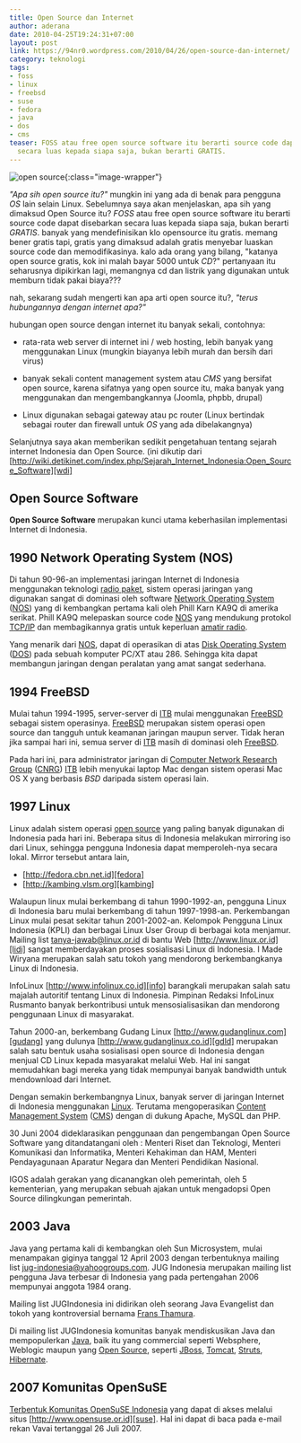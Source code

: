 ```yaml
---
title: Open Source dan Internet
author: aderana
date: 2010-04-25T19:24:31+07:00
layout: post
link: https://94nr0.wordpress.com/2010/04/26/open-source-dan-internet/
category: teknologi
tags:
- foss
- linux
- freebsd
- suse
- fedora
- java
- dos
- cms
teaser: FOSS atau free open source software itu berarti source code dapat disebarkan
  secara luas kepada siapa saja, bukan berarti GRATIS.
---
```


![open source](http://94nr0.files.wordpress.com/2010/04/open-source.jpg){:class="image-wrapper"}

*"Apa sih open source itu?"*  mungkin ini yang ada di benak para pengguna <dfn>OS</dfn> lain selain Linux. Sebelumnya saya akan menjelaskan, apa sih yang dimaksud Open Source itu? <dfn>FOSS</dfn> atau free open source software itu berarti source code dapat disebarkan secara luas kepada siapa saja, bukan berarti <dfn>GRATIS</dfn>. banyak yang mendefinisikan klo opensource itu gratis. memang bener gratis tapi, gratis yang dimaksud adalah gratis menyebar luaskan source code dan memodifikasinya. kalo ada orang yang bilang, "katanya open source gratis, kok ini malah bayar 5000 untuk <dfn>CD</dfn>?" pertanyaan itu seharusnya dipikirkan lagi, memangnya cd dan listrik yang digunakan untuk memburn tidak pakai biaya???

nah, sekarang sudah mengerti kan apa arti open source itu?, *"terus hubungannya dengan internet apa?"*

hubungan open source dengan internet itu banyak sekali, contohnya:

* rata-rata web server di internet ini / web hosting, lebih banyak yang menggunakan Linux (mungkin biayanya lebih murah dan bersih dari virus)

* banyak sekali content management system atau <dfn>CMS</dfn> yang bersifat open source, karena sifatnya yang open source itu, maka banyak yang menggunakan dan mengembangkannya (Joomla, phpbb, drupal)

* Linux digunakan sebagai gateway atau pc router (Linux bertindak sebagai router dan firewall untuk <dfn>OS</dfn> yang ada dibelakangnya)

Selanjutnya saya akan memberikan sedikit pengetahuan tentang sejarah internet Indonesia dan Open Source. (ini dikutip dari [http://wiki.detikinet.com/index.php/Sejarah_Internet_Indonesia:Open_Source_Software][wdi]


Open Source Software
----------------------------------------

**Open Source Software** merupakan kunci utama keberhasilan implementasi Internet di Indonesia.


1990 Network Operating System (NOS)
----------------------------------------

Di tahun 90-96-an implementasi jaringan Internet di Indonesia menggunakan teknologi [radio paket][rp], sistem operasi jaringan yang digunakan sangat di dominasi oleh software [Network Operating System][nos] ([NOS][nosy]) yang di kembangkan pertama kali oleh Phill Karn KA9Q di amerika serikat. Phill KA9Q melepaskan source code [NOS][nosy] yang mendukung protokol [TCP/IP][tcp] dan membagikannya gratis untuk keperluan [amatir radio][ar].

Yang menarik dari [NOS][nosy], dapat di operasikan di atas [Disk Operating System][dos] ([DOS][dosy]) pada sebuah komputer PC/XT atau 286. Sehingga kita dapat membangun jaringan dengan peralatan yang amat sangat sederhana.


1994 FreeBSD
----------------------------------------

Mulai tahun 1994-1995, server-server di [ITB][itb] mulai menggunakan [FreeBSD][fbsd] sebagai sistem operasinya. [FreeBSD][fbsd] merupakan sistem operasi open source dan tangguh untuk keamanan jaringan maupun server. Tidak heran jika sampai hari ini, semua server di [ITB][itb] masih di dominasi oleh [FreeBSD][fbsd].

Pada hari ini, para administrator jaringan di [Computer Network Research Group][cnrg] ([CNRG][cnrgy]) [ITB][itb] lebih menyukai laptop Mac dengan sistem operasi Mac OS X yang berbasis <dfn>BSD</dfn> daripada sistem operasi lain.


1997 Linux
----------------------------------------

Linux adalah sistem operasi [open source][os] yang paling banyak digunakan di Indonesia pada hari ini. Beberapa situs di Indonesia melakukan mirroring iso dari Linux, sehingga pengguna Indonesia dapat memperoleh-nya secara lokal. Mirror tersebut antara lain,

* [http://fedora.cbn.net.id][fedora]	
* [http://kambing.vlsm.org][kambing]

Walaupun linux mulai berkembang di tahun 1990-1992-an, pengguna Linux di Indonesia baru mulai berkembang di tahun 1997-1998-an. Perkembangan Linux mulai pesat sekitar tahun 2001-2002-an. Kelompok Pengguna Linux Indonesia (KPLI) dan berbagai Linux User Group di berbagai kota menjamur. Mailing list tanya-jawab@linux.or.id di bantu Web [http://www.linux.or.id][lidi] sangat memberdayakan proses sosialisasi Linux di Indonesia. I Made Wiryana merupakan salah satu tokoh yang mendorong berkembangkanya Linux di Indonesia.

InfoLinux [http://www.infolinux.co.id][info] barangkali merupakan salah satu majalah autoritif tentang Linux di Indonesia. Pimpinan Redaksi InfoLinux Rusmanto banyak berkontribusi untuk mensosialisasikan dan mendorong penggunaan Linux di masyarakat.

Tahun 2000-an, berkembang Gudang Linux [http://www.gudanglinux.com][gudang] yang dulunya [http://www.gudanglinux.co.id][gdld] merupakan salah satu bentuk usaha sosialisasi open source di Indonesia dengan menjual CD Linux kepada masyarakat melalui Web. Hal ini sangat memudahkan bagi mereka yang tidak mempunyai banyak bandwidth untuk mendownload dari Internet.

Dengan semakin berkembangnya Linux, banyak server di jaringan Internet di Indonesia menggunakan [Linux][linux]. Terutama mengoperasikan [Content Management System][cms] ([CMS][cmsy]) dengan di dukung Apache, MySQL dan PHP.

30 Juni 2004 dideklarasikan penggunaan dan pengembangan Open Source Software yang ditandatangani oleh : Menteri Riset dan Teknologi, Menteri Komunikasi dan Informatika, Menteri Kehakiman dan HAM, Menteri Pendayagunaan Aparatur Negara dan Menteri Pendidikan Nasional.

IGOS adalah gerakan yang dicanangkan oleh pemerintah, oleh 5 kementerian, yang merupakan sebuah ajakan untuk mengadopsi Open Source dilingkungan pemerintah.


2003 Java
----------------------------------------

Java yang pertama kali di kembangkan oleh Sun Microsystem, mulai menampakan giginya tanggal 12 April 2003 dengan terbentuknya mailing list jug-indonesia@yahoogroups.com. JUG Indonesia merupakan mailing list pengguna Java terbesar di Indonesia yang pada pertengahan 2006 mempunyai anggota 1984 orang.

Mailing list JUGIndonesia ini didirikan oleh seorang Java Evangelist dan tokoh yang kontroversial bernama [Frans Thamura][frans].

Di mailing list JUGIndonesia komunitas banyak mendiskusikan Java dan mempopulerkan [Java][java], baik itu yang commercial seperti Websphere, Weblogic maupun yang [Open Source][os], seperti [JBoss][jboss], [Tomcat][tomcat], [Struts][struts], [Hibernate][hibernate].


2007 Komunitas OpenSuSE
----------------------------------------

[Terbentuk Komunitas OpenSuSE Indonesia][komu] yang dapat di akses melalui situs [http://www.opensuse.or.id][suse]. Hal ini dapat di baca pada e-mail rekan Vavai tertanggal 26 Juli 2007.

[wdi]: http://wiki.detikinet.com/index.php/Sejarah_Internet_Indonesia:Open_Source_Software
[rp]: http://wiki.detikinet.com/index.php/Radio_paket
[nos]: http://wiki.detikinet.com/index.php?title=Network_Operating_System
[nosy]: http://wiki.detikinet.com/index.php?title=NOS
[tcp]: http://wiki.detikinet.com/index.php?title=TCP/IP
[ar]: http://wiki.detikinet.com/index.php/Amatir_radio
[dos]: http://wiki.detikinet.com/index.php?title=Disk_Operating_System
[dosy]: http://wiki.detikinet.com/index.php?title=DOS
[itb]: http://wiki.detikinet.com/index.php/ITB
[fbsd]: http://wiki.detikinet.com/index.php?title=FreeBSD
[cnrg]: http://wiki.detikinet.com/index.php?title=Computer_Network_Research_Group
[cnrgy]: http://wiki.detikinet.com/index.php?title=CNRG
[os]: http://wiki.detikinet.com/index.php/Open_source
[fedora]: http://fedora.cbn.net.id/
[kambing]: http://kambing.vlsm.org/
[lidi]: http://www.linux.or.id/
[info]: http://www.infolinux.co.id/
[gudang]: http://www.gudanglinux.com/
[gdld]: http://www.gudanglinux.co.id/
[linux]: http://wiki.detikinet.com/index.php?title=Linux
[cms]: http://wiki.detikinet.com/index.php?title=Content_Management_System
[cmsy]: http://wiki.detikinet.com/index.php?title=CMS
[frans]: http://wiki.detikinet.com/index.php?title=Frans_Thamura
[java]: http://wiki.detikinet.com/index.php?title=Java
[jboss]: http://wiki.detikinet.com/index.php?title=JBoss
[tomcat]: http://wiki.detikinet.com/index.php?title=Tomcat
[struts]: http://wiki.detikinet.com/index.php?title=Struts
[hibernate]: http://wiki.detikinet.com/index.php?title=Hibernate
[komu]: http://wiki.detikinet.com/index.php/Terbentuk_Komunitas_OpenSuSE_Indonesia
[suse]: http://www.opensuse.or.id/